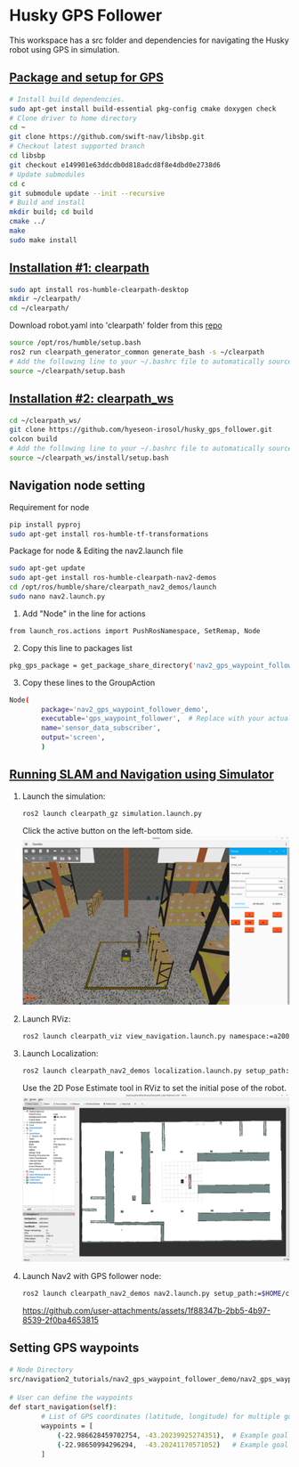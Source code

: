 # Husky GPS Follower 

This workspace has a src folder and dependencies for navigating the Husky robot using GPS in simulation.

## [Package and setup for GPS](https://docs.clearpathrobotics.com/docs/ros/config/yaml/sensors/gps)
```bash
# Install build dependencies.
sudo apt-get install build-essential pkg-config cmake doxygen check
# Clone driver to home directory
cd ~
git clone https://github.com/swift-nav/libsbp.git
# Checkout latest supported branch
cd libsbp
git checkout e149901e63ddcdb0d818adcd8f8e4dbd0e2738d6
# Update submodules
cd c
git submodule update --init --recursive
# Build and install
mkdir build; cd build
cmake ../
make
sudo make install
```

## [Installation #1: clearpath](https://docs.clearpathrobotics.com/docs/ros/installation/offboard_pc)
```bash
sudo apt install ros-humble-clearpath-desktop
mkdir ~/clearpath/
cd ~/clearpath/
```
Download robot.yaml into 'clearpath' folder from this [repo](https://github.com/hyeseon-irosol/husky_config/tree/main/clearpath)
```bash
source /opt/ros/humble/setup.bash
ros2 run clearpath_generator_common generate_bash -s ~/clearpath
# Add the following line to your ~/.bashrc file to automatically source the generated setup.bash file in new terminals:
source ~/clearpath/setup.bash
```

## [Installation #2: clearpath_ws](https://docs.clearpathrobotics.com/docs/ros/tutorials/simulator/install)
```bash
cd ~/clearpath_ws/
git clone https://github.com/hyeseon-irosol/husky_gps_follower.git
colcon build
# Add the following line to your ~/.bashrc file to automatically source the generated setup.bash file in new terminals:
source ~/clearpath_ws/install/setup.bash
```

## Navigation node setting
Requirement for node
```bash
pip install pyproj
sudo apt-get install ros-humble-tf-transformations
```
Package for node & Editing the nav2.launch file
```bash
sudo apt-get update
sudo apt-get install ros-humble-clearpath-nav2-demos
cd /opt/ros/humble/share/clearpath_nav2_demos/launch
sudo nano nav2.launch.py
```

1. Add "Node" in the line for actions
```bash
from launch_ros.actions import PushRosNamespace, SetRemap, Node
```

2. Copy this line to packages list
```bash
pkg_gps_package = get_package_share_directory('nav2_gps_waypoint_follower_demo')
```

3. Copy these lines to the GroupAction
```bash
Node(
        package='nav2_gps_waypoint_follower_demo',
        executable='gps_waypoint_follower',  # Replace with your actual executable name
        name='sensor_data_subscriber',
        output='screen',
        )
```
## [Running SLAM and Navigation using Simulator](https://docs.clearpathrobotics.com/docs/ros/tutorials/navigation_demos/nav2)

1. Launch the simulation:
    ```bash
    ros2 launch clearpath_gz simulation.launch.py
    ```
    Click the active button on the left-bottom side.
   ![alt text](https://github.com/hyeseon-irosol/husky_gps_follower/blob/main/gazebo_image.png?raw=true)

3. Launch RViz:
    ```bash
    ros2 launch clearpath_viz view_navigation.launch.py namespace:=a200_0284
    ```

4. Launch Localization:
    ```bash
    ros2 launch clearpath_nav2_demos localization.launch.py setup_path:=$HOME/clearpath/
    ```
    Use the 2D Pose Estimate tool in RViz to set the initial pose of the robot.
   ![alt text](https://github.com/hyeseon-irosol/husky_gps_follower/blob/main/pose_est.png?raw=true)

6. Launch Nav2 with GPS follower node:
    ```bash
    ros2 launch clearpath_nav2_demos nav2.launch.py setup_path:=$HOME/clearpath/
    ```
   https://github.com/user-attachments/assets/1f88347b-2bb5-4b97-8539-2f0ba4653815

## Setting GPS waypoints

```bash
# Node Directory
src/navigation2_tutorials/nav2_gps_waypoint_follower_demo/nav2_gps_waypoint_follower_demo/gps_waypoint_follower.py

# User can define the waypoints
def start_navigation(self):
        # List of GPS coordinates (latitude, longitude) for multiple goals
        waypoints = [
            (-22.986628459702754, -43.20239925274351),  # Example goal 1
            (-22.98650994296294,  -43.20241170571052)   # Example goal 2
        ]
```
